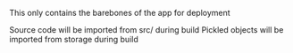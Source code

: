 This only contains the barebones of the app for deployment

Source code will be imported from src/ during build
Pickled objects will be imported from storage during build
